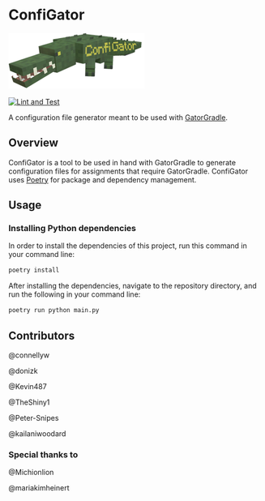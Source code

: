 # ConfiGator

![Mr.ConfiGator himself](img/icon.png)

[![Lint and Test](https://github.com/cmpsc-481-s22-m1/ConfiGator/actions/workflows/main.yml/badge.svg?branch=release%2F0.1.0)](https://github.com/cmpsc-481-s22-m1/ConfiGator/actions/workflows/main.yml)

A configuration file generator meant to be used with [GatorGradle](https://github.com/GatorEducator/gatorgradle).

## Overview

ConfiGator is a tool to be used in hand with GatorGradle to generate configuration
files for assignments that require GatorGradle. ConfiGator uses
[Poetry](https://python-poetry.org/) for package and dependency management.

## Usage

### Installing Python dependencies

In order to install the dependencies of this project, run this command in your
command line:

```bash
poetry install
```

After installing the dependencies, navigate to the repository directory, and run
the following in your command line:

```bash
poetry run python main.py
```

## Contributors

@connellyw

@donizk

@Kevin487

@TheShiny1

@Peter-Snipes

@kailaniwoodard

### Special thanks to

@Michionlion

@mariakimheinert
